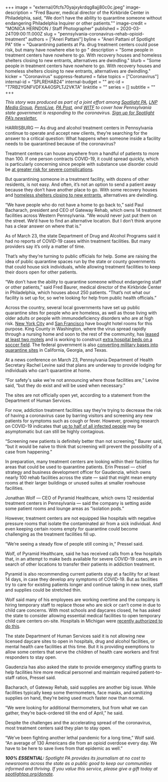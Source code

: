 +++
image = "external/0fcfs70yajxykrdqg8ajj80c0c.jpeg"
image-description = "Fred Baurer, medical director of the Kirkbride Center in Philadelphia, said, “We don’t have the ability to quarantine someone without endangering Philadelphia Inquirer or other patients.\""
image-credit = "MONICA HERNDON / Staff Photographer"
published = 2020-03-24T09:00:11.000Z
slug = "pennsylvania-coronavirus-rehab-opioid-treatment"
authors = ["Aneri Pattani"]
byline = "Aneri Pattani of Spotlight PA"
title = "Quarantining patients at Pa. drug treatment centers could pose risk, but many have nowhere else to go "
description = "Some people in treatment centers have nowhere to go. With recovery houses and homeless shelters closing to new entrants, alternatives are dwindling."
blurb = "Some people in treatment centers have nowhere to go. With recovery houses and homeless shelters closing to new entrants, alternatives are dwindling."
kicker = "Coronavirus"
suppress-featured = false
topics = ["Coronavirus"]
internal-id = "SPLREHAB24"
internal-budget = ""
arc-id = "T7RB2YGNFVDFXA4OSPLTJ2VKTA"
linktitle = ""
series = []
subtitle = ""
+++

<i>This story was produced as part of a joint effort among </i><a href="https://www.spotlightpa.org/"><i>Spotlight PA</i></a><i>, </i><a href="https://lancasteronline.com/"><i>LNP Media Group</i></a><i>, </i><a href="https://www.pennlive.com/"><i>PennLive</i></a><i>, </i><a href="https://papost.org/"><i>PA Post</i></a><i>, and </i><a href="https://www.witf.org/"><i>WITF</i></a><i> to cover how Pennsylvania state government is responding to the coronavirus. </i><a href="https://www.spotlightpa.org/newsletters"><i>Sign up for Spotlight PA’s newsletter.</i></a>

HARRISBURG — As drug and alcohol treatment centers in Pennsylvania continue to operate and accept new clients, they’re searching for the answer to a critical question: What happens when someone inside a facility needs to be quarantined because of the coronavirus?

Treatment centers can house anywhere from a handful of patients to more than 100. If one person contracts COVID-19, it could spread quickly, which is particularly concerning since people with substance use disorder could be <a href="https://www.drugabuse.gov/about-nida/noras-blog/2020/03/covid-19-potential-implications-individuals-substance-use-disorders" target=_blank>at greater risk for severe complications</a>.

But quarantining someone in a treatment facility, with dozens of other residents, is not easy. And often, it’s not an option to send a patient away because they don’t have another place to go. With some recovery houses and <a href="https://www.inquirer.com/health/coronavirus/philadelphia-coronavirus-covid-19-homeless-response-social-distancing-20200319.html" target="_blank">homeless shelters closing to new entrants</a>, alternatives are dwindling.

“We have people who do not have a home to go back to,” said Paul Bacharach, president and CEO of Gateway Rehab, which owns 14 treatment facilities across Western Pennsylvania. “We would never just put them on the street. We’d have to find an alternative location. But I don’t think anyone has a clear answer on where that is.”

As of March 23, the state Department of Drug and Alcohol Programs said it had no reports of COVID-19 cases within treatment facilities. But many providers say it’s only a matter of time.

That’s why they’re turning to public officials for help. Some are raising the idea of public quarantine spaces run by the state or county governments that could house sick individuals, while allowing treatment facilities to keep their doors open for other patients.

“We don’t have the ability to quarantine someone without endangering staff or other patients,” said Fred Baurer, medical director of the Kirkbride Center in Philadelphia, which houses about 250 patients. “That’s not what our facility is set up for, so we’re looking for help from public health officials.”

<script src="https://www.spotlightpa.org/embed.js" async></script><div data-spl-embed-version="1" data-spl-src="https://www.spotlightpa.org/embeds/donate/"></div>

Across the country, several local governments have set up public quarantine sites for people who are homeless, as well as those living with older adults or people with immunodeficiency disorders who are at high risk. <a href="https://www.nydailynews.com/coronavirus/ny-coronavirus-hotels-homeless-triage-isolation-20200319-dlbed5qzifadtc5nfijxioksb4-story.html" target="_blank">New York City</a> and <a href="https://abc7news.com/health/coronavirus-sf-hotels-for-homeless-quarantine-nurse-hiring-blitz-sfpd-enforcement/6029751/" target="_blank">San Francisco</a> have bought hotel rooms for this purpose. King County in Washington, where the virus spread rapidly through a nursing home and soon to the rest of the community, has <a href="https://www.kuow.org/stories/king-county-additional-coronavirus-quarantine-sites" target="_blank">leased at least two motels</a> and is working to construct <a href="https://www.seattletimes.com/seattle-news/health/king-county-to-put-200-bed-field-hospital-on-shoreline-soccer-field-amid-coronavirus-outbreak/" target="_blank">extra hospital beds on a soccer field</a>. The federal government is also <a href="https://www.citylab.com/life/2020/03/coronavirus-quarantine-hospitals-home-isolation-government/607633/" target="_blank">converting military bases into quarantine sites</a> in California, Georgia, and Texas.

At a news conference on March 23, Pennsylvania Department of Health Secretary Rachel Levine said that plans are underway to provide lodging for individuals who can’t quarantine at home.

“For safety's sake we're not announcing where those facilities are,” Levine said, “but they do exist and will be used when necessary.”

The sites are not officially open yet, according to a statement from the Department of Human Services.

For now, addiction treatment facilities say they’re trying to decrease the risk of having a coronavirus case by barring visitors and screening any new patients for symptoms such as cough or fever. However, growing research on COVID-19 indicates that <a href="https://www.nature.com/articles/d41586-020-00822-x" target=_blank>up to half of all infected people</a> may be asymptomatic but can still be highly contagious.

“Screening new patients is definitely better than not screening,” Baurer said, “but it would be naive to think that screening will prevent the possibility of a case from happening.”

In preparation, many treatment centers are looking within their facilities for areas that could be used to quarantine patients. Erin Pressel — chief strategy and business development officer for Gaudenzia, which owns nearly 100 rehab facilities across the state — said that might mean empty rooms at their larger buildings or unused suites at smaller rowhouse facilities.

Jonathan Wolf — CEO of Pyramid Healthcare, which owns 12 residential treatment centers in Pennsylvania — said the company is setting aside some patient rooms and lounge areas as “isolation pods.”

However, treatment centers are not equipped like hospitals with negative pressure rooms that isolate the contaminated air from a sick individual. And even keeping certain rooms empty for quarantine could become challenging as the treatment facilities fill up.

“We’re seeing a steady flow of people still coming in,” Pressel said.

<script src="https://www.spotlightpa.org/embed.js" async></script><div data-spl-embed-version="1" data-spl-src="https://www.spotlightpa.org/embeds/newsletter/"></div>

Wolf, of Pyramid Healthcare, said he has received calls from a few hospitals that, in an attempt to make beds available for severe COVID-19 cases, are in search of other locations to transfer their patients in addiction treatment.

Pyramid is also recommending current patients stay at a facility for at least 14 days, in case they develop any symptoms of COVID-19. But as facilities try to care for existing patients longer and continue taking in new ones, staff and supplies could be stretched thin.

Wolf said many of his employees are working overtime and the company is hiring temporary staff to replace those who are sick or can’t come in due to child care concerns. With most schools and daycares closed, he has asked the state to consider allowing essential medical facilities to open temporary child care centers on-site. Hospitals in Michigan were <a href="https://www.wxyz.com/news/coronavirus/gov-whitmer-signs-executive-order-on-child-care-relief-for-essential-workforce" target=_blank>recently authorized to do this</a>.

The state Department of Human Services said it is not allowing new licensed daycare sites to open in hospitals, drug and alcohol facilities, or mental health care facilities at this time. But it is providing exemptions to allow some centers that serve the children of health care workers and first responders to stay open.

Gaudenzia has also asked the state to provide emergency staffing grants to help facilities hire more medical personnel and maintain required patient-to-staff ratios, Pressel said.

Bacharach, of Gateway Rehab, said supplies are another big issue. While facilities typically keep some thermometers, face masks, and sanitizing supplies on hand, they’re being used much faster now than normal.

“We were looking for additional thermometers, but from what we can gather, they’re back-ordered till the end of April,” he said.

Despite the challenges and the accelerating spread of the coronavirus, most treatment centers said they plan to stay open.

“We’ve been fighting another lethal pandemic for a long time,” Wolf said. “An average of 130 Americans die from an opioid overdose every day. We have to be here to save lives from that epidemic as well.”

<i><b>100% ESSENTIAL: </b></i><i>Spotlight PA provides its journalism at no cost to newsrooms across the state as a public good to keep our communities informed and thriving. If you value this service, please give a gift today at </i><a href="https://www.spotlightpa.org/donate"><i>spotlightpa.org/donate</i></a><i>.</i>

<script src="https://www.spotlightpa.org/embed.js" async></script><div data-spl-embed-version="1" data-spl-src="https://www.spotlightpa.org/embeds/tips/?tip_text=Do%20you%20have%20a%20tip%20about%20%3Cb%3Ehow%20Pa.'s%20government%20is%20responding%20to%20the%20coronavirus%3C%2Fb%3E%3F%20Tell%20us."></div>
